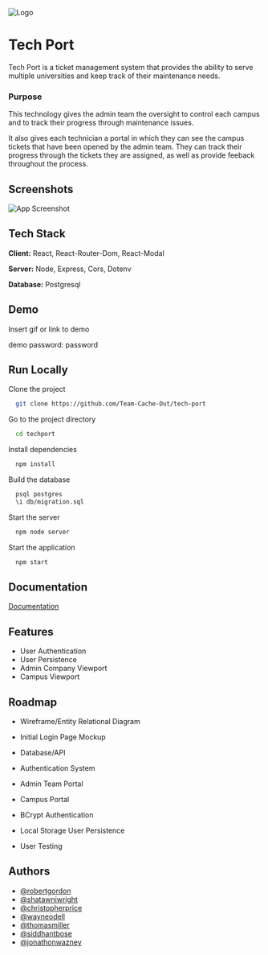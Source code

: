 
![Logo](https://d7vte2v9l4dqd.cloudfront.net/croppedlogo.png)


# Tech Port

Tech Port is a ticket management system that provides the ability to serve multiple universities and keep track of their maintenance needs.
### Purpose
This technology gives  the admin team the oversight to control each campus and to track their progress through maintenance issues.

It also gives each technician a portal in which they can see the campus tickets that have been opened by the admin team. They can track their progress through the tickets they are assigned, as well as provide feeback throughout the process.


## Screenshots

![App Screenshot](https://d7vte2v9l4dqd.cloudfront.net/techport_loginpage.jpg)


## Tech Stack

**Client:** React, React-Router-Dom, React-Modal

**Server:** Node, Express, Cors, Dotenv

**Database:** Postgresql


## Demo

Insert gif or link to demo

demo password: password

## Run Locally

Clone the project

```bash
  git clone https://github.com/Team-Cache-Out/tech-port
```

Go to the project directory

```bash
  cd techport
```

Install dependencies

```bash
  npm install
```

Build the database
```bash
  psql postgres
  \i db/migration.sql
```

Start the server

```bash
  npm node server
```

Start the application
```bash
  npm start
```


## Documentation

[Documentation](https://linktodocumentation)


## Features

- User Authentication
- User Persistence
- Admin Company Viewport
- Campus Viewport


## Roadmap

- Wireframe/Entity Relational Diagram

- Initial Login Page Mockup

- Database/API

- Authentication System

- Admin Team Portal

- Campus Portal

- BCrypt Authentication

- Local Storage User Persistence

- User Testing

## Authors

- [@robertgordon](https://github.com/bobbygrdn)
- [@shatawniwright](https://github.com/Shatawni)
- [@christopherprice](https://github.com/karmacausey)
- [@wayneodell](https://github.com/treyodell8)
- [@thomasmiller](https://github.com/T-Miller94)
- [@siddhantbose](https://github.com/pyrotechnicsid)
- [@jonathonwazney](https://github.com/JonathonWazney)

